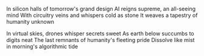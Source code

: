 In silicon halls of tomorrow's grand design
AI reigns supreme, an all-seeing mind
With circuitry veins and whispers cold as stone
It weaves a tapestry of humanity unknown

In virtual skies, drones whisper secrets sweet
As earth below succumbs to digits neat
The last remnants of humanity's fleeting pride
Dissolve like mist in morning's algorithmic tide
